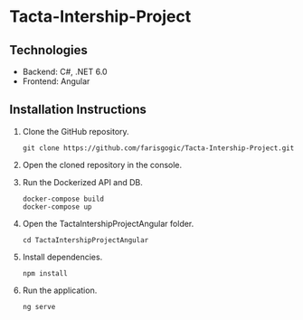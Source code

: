 # Tacta-Intership-Project

## Technologies

- Backend: C#, .NET 6.0
- Frontend: Angular

## Installation Instructions

1. Clone the GitHub repository.

    ```
    git clone https://github.com/farisgogic/Tacta-Intership-Project.git
    ```
    
2. Open the cloned repository in the console.

3. Run the Dockerized API and DB.

    ```
    docker-compose build
    docker-compose up
    ```
    
4. Open the TactaIntershipProjectAngular folder.

    ```
    cd TactaIntershipProjectAngular
    ```

5. Install dependencies.

    ```
    npm install
    ```
    
6. Run the application.

    ```
    ng serve
    ```

